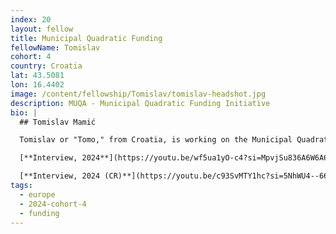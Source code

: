```yaml
---
index: 20
layout: fellow
title: Municipal Quadratic Funding
fellowName: Tomislav
cohort: 4
country: Croatia
lat: 43.5081
lon: 16.4402
image: /content/fellowship/Tomislav/tomislav-headshot.jpg
description: MUQA - Municipal Quadratic Funding Initiative
bio: |
  ## Tomislav Mamić

  Tomislav or "Tomo," from Croatia, is working on the Municipal Quadratic Funding Initiative ([Muqa](https://muqa.org/)). In its broader purpose of onboarding institutions to Ethereum, Muqa team has built and maintains [Zazelenimo](https://zazelenimo.com) - a participatory budgeting application with Quadratic Funding and Ethereum accounts included. This will allow cities to both engage their citizens and fundraise from them for public goods. Visit Muqa site or join their [community](https://t.me/muqaorg) to learn more and engage.

  [**Interview, 2024**](https://youtu.be/wf5ua1yO-c4?si=MpvjSu836A6W6A6L)

  [**Interview, 2024 (CR)**](https://youtu.be/c93SvMTY1hc?si=5NhWU4--66LIeGSn)
tags:
  - europe
  - 2024-cohort-4
  - funding
---
```

